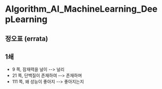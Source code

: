 # Algorithm_AI_MachineLearning_DeepLearning
## 정오표 (errata)
## 1쇄
* 9 쪽, 잠재력을 널이 --> 널리
* 21 쪽, 단백질이 존재하여 --> 존재하며
* 111 쪽, 왜 성능이 좋아지 --> 좋아지는지 
